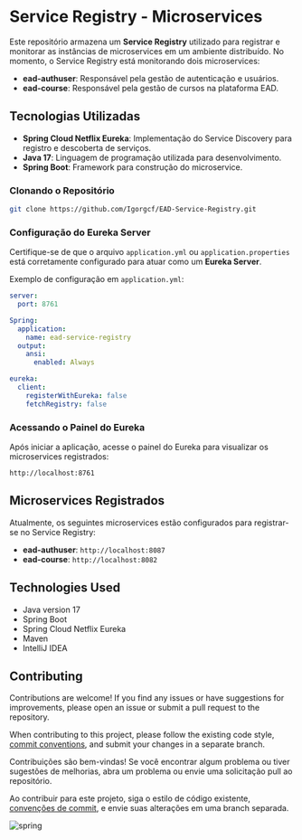 # Service Registry - Microservices

Este repositório armazena um **Service Registry** utilizado para registrar e monitorar as instâncias de microservices em um ambiente distribuído. No momento, o Service Registry está monitorando dois microservices:

- **ead-authuser**: Responsável pela gestão de autenticação e usuários.
- **ead-course**: Responsável pela gestão de cursos na plataforma EAD.

## Tecnologias Utilizadas

- **Spring Cloud Netflix Eureka**: Implementação do Service Discovery para registro e descoberta de serviços.
- **Java 17**: Linguagem de programação utilizada para desenvolvimento.
- **Spring Boot**: Framework para construção do microservice.

### Clonando o Repositório
```bash
git clone https://github.com/Igorgcf/EAD-Service-Registry.git
```

### Configuração do Eureka Server
Certifique-se de que o arquivo `application.yml` ou `application.properties` está corretamente configurado para atuar como um **Eureka Server**.

Exemplo de configuração em `application.yml`:
```yaml
server:
  port: 8761

Spring:
  application:
    name: ead-service-registry
  output:
    ansi:
      enabled: Always

eureka:
  client:
    registerWithEureka: false
    fetchRegistry: false
```

### Acessando o Painel do Eureka

Após iniciar a aplicação, acesse o painel do Eureka para visualizar os microservices registrados:

```
http://localhost:8761
```

## Microservices Registrados
Atualmente, os seguintes microservices estão configurados para registrar-se no Service Registry:

- **ead-authuser**: `http://localhost:8087`
- **ead-course**: `http://localhost:8082`

## Technologies Used

- Java version 17
- Spring Boot
- Spring Cloud Netflix Eureka
- Maven
- IntelliJ IDEA

## Contributing

Contributions are welcome! If you find any issues or have suggestions for improvements, please open an issue or submit a pull request to the repository.

When contributing to this project, please follow the existing code style, [commit conventions](https://www.conventionalcommits.org/en/v1.0.0/), and submit your changes in a separate branch.

Contribuições são bem-vindas! Se você encontrar algum problema ou tiver sugestões de melhorias, abra um problema ou envie uma solicitação pull ao repositório.

Ao contribuir para este projeto, siga o estilo de código existente, [convenções de commit](https://medium.com/linkapi-solutions/conventional-commits-pattern-3778d1a1e657), e envie suas alterações em uma branch separada.

![spring](https://assets.bell-sw.com/www.bell-sw.com/static/a9a8fb19d3c82b0d5bc5aafccc38c163/712e1/migration-to-spring-boot.png)
